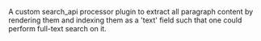 A custom search_api processor plugin to extract all paragraph content by rendering them and indexing them as a 'text' field such that one could perform full-text search on it.
